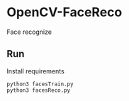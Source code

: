 # OpenCV-FaceReco
Face recognize

## Run
Install requirements
```
python3 facesTrain.py
python3 facesReco.py
```
